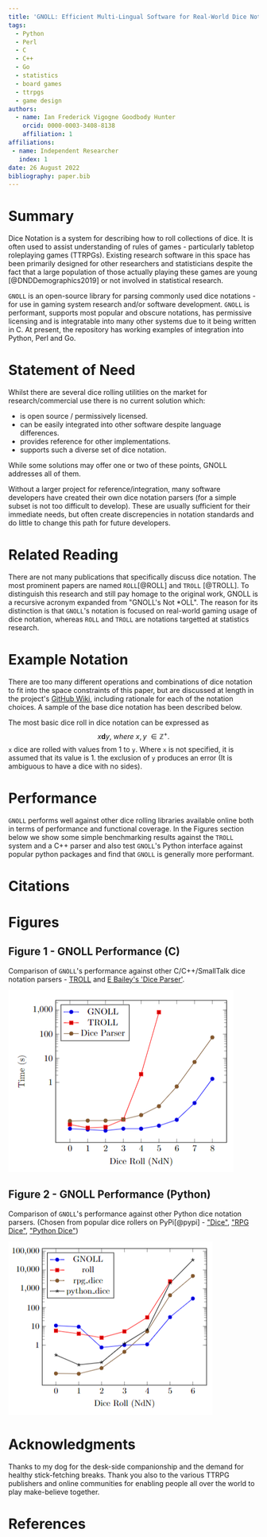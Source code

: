```yaml
---
title: 'GNOLL: Efficient Multi-Lingual Software for Real-World Dice Notation and Extensions'
tags:
  - Python
  - Perl
  - C
  - C++
  - Go
  - statistics
  - board games
  - ttrpgs
  - game design
authors:
  - name: Ian Frederick Vigogne Goodbody Hunter
    orcid: 0000-0003-3408-8138
    affiliation: 1
affiliations:
 - name: Independent Researcher
   index: 1
date: 26 August 2022
bibliography: paper.bib
---
```


# Summary

Dice Notation is a system for describing how to roll collections of dice. It is often used to assist understanding of rules of games - particularly tabletop roleplaying games (TTRPGs). Existing research software in this space has been primarily designed for other researchers and statisticians despite the fact that a large population of those actually playing these games are young [@DNDDemographics2019] or not involved in statistical research.

`GNOLL` is an open-source library for parsing commonly used dice notations - for use in gaming system research and/or software development. `GNOLL` is performant, supports most popular and obscure notations, has permissive licensing and is integratable into many other systems due to it being written in C. At present, the repository has working examples of integration into Python, Perl and Go.

# Statement of Need
Whilst there are several dice rolling utilities on the market for research/commercial use there is no current solution which:
- is open source / permissively licensed.
- can be easily integrated into other software despite language differences.
- provides reference for other implementations.
- supports such a diverse set of dice notation.

While some solutions may offer one or two of these points, GNOLL addresses all of them.

Without a larger project for reference/integration, many software developers have created their own dice notation parsers (for a simple subset is not too difficult to develop). These are usually sufficient for their immediate needs, but often create discrepencies in notation standards and do little to change this path for future developers.

# Related Reading

There are not many publications that specifically discuss dice notation. The most prominent papers are named `ROLL`[@ROLL] and `TROLL` [@TROLL]. To distinguish this research and still pay homage to the original work, GNOLL is a recursive acronym expanded from "GNOLL's Not *OLL". The reason for its distinction is that `GNOLL`'s notation is focused on real-world gaming usage of dice notation, whereas `ROLL` and `TROLL` are notations targetted at statistics research.

# Example Notation

There are too many different operations and combinations of dice notation to fit into the space constraints of this paper, but are discussed at length in the project's [GitHub Wiki](https://github.com/ianfhunter/GNOLL/wiki/Dice-Roll-Syntaxes), including rationale for each of the notation choices. A sample of the base dice notation has been described below.


The most basic dice roll in dice notation can be expressed as $$ x\textbf{d}y,\ where\ x,y\ \in{} \mathbb{Z}^{+}. $$ `x` dice are rolled with values from 1 to `y`. Where `x` is not specified, it is assumed that its value is 1. the exclusion of `y` produces an error (It is ambiguous to have a dice with no sides).

# Performance
`GNOLL` performs well against other dice rolling libraries available online both in terms of performance and functional coverage. In the Figures section below we show some simple benchmarking results against the `TROLL` system and a C++ parser and also test `GNOLL`'s Python interface against popular python packages and find that `GNOLL` is generally more performant. 

# Citations

# Figures
## Figure 1 - GNOLL Performance (C)

Comparison of `GNOLL`'s performance against other C/C++/SmallTalk dice notation parsers - [TROLL](http://hjemmesider.diku.dk/~torbenm/Troll/) and [E Bailey's 'Dice Parser'](https://github.com/EBailey67/DiceParser).

![A graph showing GNOLL's performance on different sizes of dice rolls. It is faster than TROLL and ROLL on each tick](C++.PNG)

## Figure 2 - GNOLL Performance (Python)

Comparison of `GNOLL`'s performance against other Python dice notation parsers. (Chosen from popular dice rollers on PyPi[@pypi] - ["Dice"](https://pypi.org/project/dice/), ["RPG Dice"](https://pypi.org/project/rpg-dice/), ["Python Dice"](https://pypi.org/project/python-dice/))

![A graph showing GNOLL's performance (via Python binding) on different sizes of dice rolls. It slightly underperforms for small sizes, but is faster than other python libraries for large sizes.](py.PNG)

# Acknowledgments
Thanks to my dog for the desk-side companionship and the demand for healthy stick-fetching breaks.
Thank you also to the various TTRPG publishers and online communities for enabling people all over the world to play make-believe together.

# References
